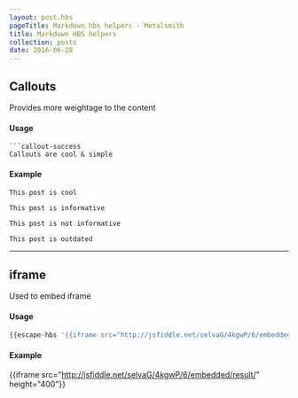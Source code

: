 ```yaml
---
layout: post.hbs
pageTitle: Markdown hbs helpers - Metalsmith
title: Markdown HBS helpers
collection: posts
date: 2016-06-28
---
```


## Callouts

Provides more weightage to the content

#### Usage
```text
```callout-success
Callouts are cool & simple
``````

#### Example

```callout-success
This post is cool
```

```callout-info
This post is informative
```

```callout-warning
This post is not informative
```

```callout-error
This post is outdated
```

---

## iframe

Used to embed iframe

#### Usage

```hbs
{{escape-hbs '{{iframe src="http://jsfiddle.net/selvaG/4kgwP/6/embedded/result/" height="400"}}'}}
```

#### Example

{{iframe src="http://jsfiddle.net/selvaG/4kgwP/6/embedded/result/" height="400"}}
